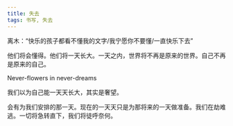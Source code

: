 ```yaml
---
title: 失去
tags: 书写, 失去
---
```



离木：“快乐的孩子都看不懂我的文字/我宁愿你不要懂/一直快乐下去”

他们将会懂得。他们将一天长大。一天之内，世界将不再是原来的世界。自己不再是原来的自己。

Never-flowers in never-dreams

我们以为自己能一天天长大，其实是奢望。

会有为我们安排的那一天。现在的一天天只是为那将来的一天做准备。我们在劫难逃。一切将急转直下，我们将徒呼奈何。

